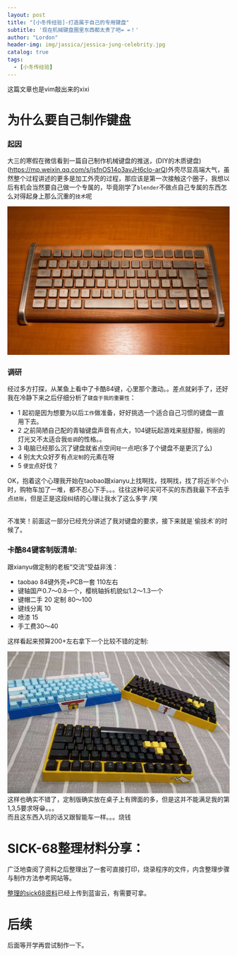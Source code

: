 ```yaml
---
layout: post
title: "[小冬传经验]-打造属于自己的专用键盘"
subtitle: '现在机械键盘圈里东西都太贵了吧= =！'
author: "Lordon"
header-img: img/jassica/jessica-jung-celebrity.jpg
catalog: true
tags:
  - [小冬传经验]
---
```

这篇文章也是vim敲出来的xixi

# 为什么要自己制作键盘 
### 起因 
大三的寒假在微信看到一篇自己制作机械键盘的推送，(DIY的木质键盘)(https://mp.weixin.qq.com/s/jsfnOS14o3avJH6cIo-arQ)外壳尽显高端大气，虽然整个过程讲述的更多是加工外壳的过程，那应该是第一次接触这个圈子，我想以后有机会当然要自己做一个专属的，毕竟刚学了`blender`不做点自己专属的东西怎么对得起身上那么沉重的`技术`呢
<center><img src="/img/200319image/keyboard1.jpg"> </center>


### 调研 
经过多方打探，从某鱼上看中了卡酷84键，心里那个激动。。差点就剁手了，还好我在冷静下来之后仔细分析了`键盘于我的重要性`：

- 1 起初是因为想要为以后`工作`做准备，好好挑选一个适合自己习惯的键盘一直用下去。
- 2 之前简陋自己配的青轴键盘声音有点大，104键玩起游戏来挺舒服，绚丽的灯光又不太适合我`低调`的性格。。
- 3 电脑已经那么沉了键盘就省点空间`轻`一点吧(多了个键盘不是更沉了么)
- 4 别太大众好歹有点`定制`的元素在呀
- 5 `便宜`点好伐？

OK，抱着这个心理我开始在taobao跟xianyu上找啊找，找啊找，找了将近半个小时，购物车加了一堆，都不忍心下手。。。往往这种可买可不买的东西我最下不去手点`结账`，但是正是这段纠结的心理让我水了这么多字 /笑

<br>
不准笑！前面这一部分已经充分讲述了我对键盘的要求，接下来就是`偷技术`的时候了。

### 卡酷84键客制版清单:
跟xianyu做定制的老板“交流”受益非浅：
- taobao 84键外壳+PCB一套 110左右
- 键轴国产0.7～0.8一个，樱桃轴拆机貌似1.2～1.3一个
- 键帽二手 20  定制 80～100
- 键线分离 10
- 喷漆 15
- 手工费30～40

这样看起来预算200+左右拿下一个比较不错的定制:
<center><img src="/img/200319image/keyboard2.jpg"> </center>
这样也确实不错了，定制版确实放在桌子上有牌面的多，但是这并不能满足我的第1,3,5要求呀😁。。。
<br>
而且这东西入坑的话又跟智能车一样。。。烧钱

# SICK-68整理材料分享：
广泛地查阅了资料之后整理出了一套可直接打印，烧录程序的文件，内含整理步骤与制作方法参考网站等。<br>


[整理的sick68资料](https://www.lanzous.com/iasj0bi)已经上传到蓝宙云，有需要可拿。


<!--TODO--> 
# 后续
后面等开学再尝试制作一下。 
#
